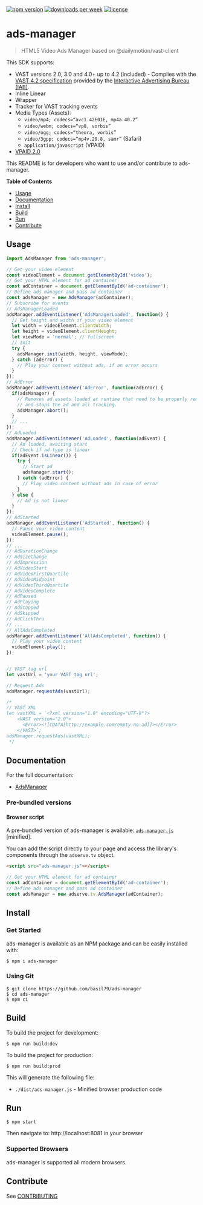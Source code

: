 [![npm version](https://badgen.net/npm/v/ads-manager)](https://badgen.net/npm/v/ads-manager)
[![downloads per week](https://badgen.net/npm/dw/ads-manager)](https://badgen.net/npm/dw/ads-manager)
[![license](https://badgen.net/github/license/basil79/ads-manager)](https://badgen.net/github/license/basil79/ads-manager)

# ads-manager

> HTML5 Video Ads Manager based on @dailymotion/vast-client

This SDK supports:

- VAST versions 2.0, 3.0 and 4.0+ up to 4.2 (included) - Complies with the [VAST 4.2 specification](https://iabtechlab.com/wp-content/uploads/2019/06/VAST_4.2_final_june26.pdf) provided by the [Interactive Advertising Bureau (IAB)](https://www.iab.com/).
- Inline Linear
- Wrapper
- Tracker for VAST tracking events
- Media Types (Assets):
  - `video/mp4; codecs=“avc1.42E01E, mp4a.40.2”`
  - `video/webm; codecs=“vp8, vorbis”`
  - `video/ogg; codecs=“theora, vorbis”`
  - `video/3gpp; codecs=“mp4v.20.8, samr”` (Safari)
  - `application/javascript` (VPAID)
- [VPAID 2.0](https://iabtechlab.com/wp-content/uploads/2016/04/VPAID_2_0_Final_04-10-2012.pdf)

This README is for developers who want to use and/or contribute to ads-manager.

**Table of Contents**

- [Usage](#Usage)
- [Documentation](#Documentation)
- [Install](#Install)
- [Build](#Build)
- [Run](#Run)
- [Contribute](#Contribute)


## Usage

```javascript
import AdsManager from 'ads-manager';

// Get your video element
const videoElement = document.getElementById('video');
// Get your HTML element for ad container
const adContainer = document.getElementById('ad-container');
// Define ads manager and pass ad container
const adsManager = new AdsManager(adContainer);
// Subscribe for events
// AdsManagerLoaded
adsManager.addEventListener('AdsManagerLoaded', function() {
  // Get height and width of your video element
  let width = videoElement.clientWidth;
  let height = videoElement.clientHeight;
  let viewMode = 'normal'; // fullscreen
  // Init
  try {
    adsManager.init(width, height, viewMode);
  } catch (adError) {
    // Play your context without ads, if an error occurs
  }
});
// AdError
adsManager.addEventListener('AdError', function(adError) {
  if(adsManager) {
    // Removes ad assets loaded at runtime that need to be properly removed at the time of ad completion
    // and stops the ad and all tracking.
    adsManager.abort();
  }
  // ... 
});
// AdLoaded
adsManager.addEventListener('AdLoaded', function(adEvent) {
  // Ad loaded, awaiting start
  // Check if ad type is linear
  if(adEvent.isLinear()) {
    try {
      // Start ad
      adsManager.start();
    } catch (adError) {
      // Play video content without ads in case of error
    }
  } else {
    // Ad is not linear
  }
});
// AdStarted
adsManager.addEventListener('AdStarted', function() {
  // Pause your video content
  videoElement.pause();
});
// ...
// AdDurationChange
// AdSizeChange
// AdImpression
// AdVideoStart
// AdVideoFirstQuartile
// AdVideoMidpoint
// AdVideoThirdQuartile
// AdVideoComplete
// AdPaused
// AdPlaying
// AdStopped
// AdSkipped
// AdClickThru
// ...
// AllAdsCompleted
adsManager.addEventListener('AllAdsCompleted', function() {
  // Play your video content
  videoElement.play();
});


// VAST tag url
let vastUrl = 'your VAST tag url';

// Request Ads
adsManager.requestAds(vastUrl);

/*
// VAST XML
let vastXML = `<?xml version="1.0" encoding="UTF-8"?>
    <VAST version="2.0">
      <Error><![CDATA[http://example.com/empty-no-ad]]></Error>
    </VAST>`;
adsManager.requestAds(vastXML);
 */
```

## Documentation

For the full documentation:

* [AdsManager](docs/ADSMANAGER.md)

### Pre-bundled versions

#### Browser script

A pre-bundled version of ads-manager is available: [`ads-manager.js`](dist/ads-manager.js) [minified].

You can add the script directly to your page and access the library's components through the `adserve.tv` object.

```html
<script src="ads-manager.js"></script>
```

```javascript
// Get your HTML element for ad container
const adContainer = document.getElementById('ad-container');
// Define ads manager and pass ad container
const adsManager = new adserve.tv.AdsManager(adContainer);
```

## Install

### Get Started

ads-manager is available as an NPM package and can be easily installed with:

    $ npm i ads-manager 

### Using Git

    $ git clone https://github.com/basil79/ads-manager
    $ cd ads-manager
    $ npm ci


## Build

To build the project for development:
    
    $ npm run build:dev

To build the project for production:

    $ npm run build:prod

This will generate the following file:

+ `./dist/ads-manager.js` - Minified browser production code

## Run

    $ npm start

Then navigate to: http://localhost:8081 in your browser

### Supported Browsers

ads-manager is supported all modern browsers.

## Contribute

See [CONTRIBUTING](./CONTRIBUTING.md)
